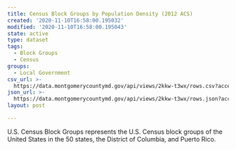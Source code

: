 ```yaml
---
title: Census Block Groups by Population Density (2012 ACS)
created: '2020-11-10T16:58:00.195032'
modified: '2020-11-10T16:58:00.195043'
state: active
type: dataset
tags:
  - Block Groups
  - Census
groups:
  - Local Government
csv_url: >-
  https://data.montgomerycountymd.gov/api/views/2kkw-t3wx/rows.csv?accessType=DOWNLOAD
json_url: >-
  https://data.montgomerycountymd.gov/api/views/2kkw-t3wx/rows.json?accessType=DOWNLOAD
layout: post

---
```

U.S. Census Block Groups represents the U.S. Census block groups of the United States in the 50 states, the District of Columbia, and Puerto Rico.
